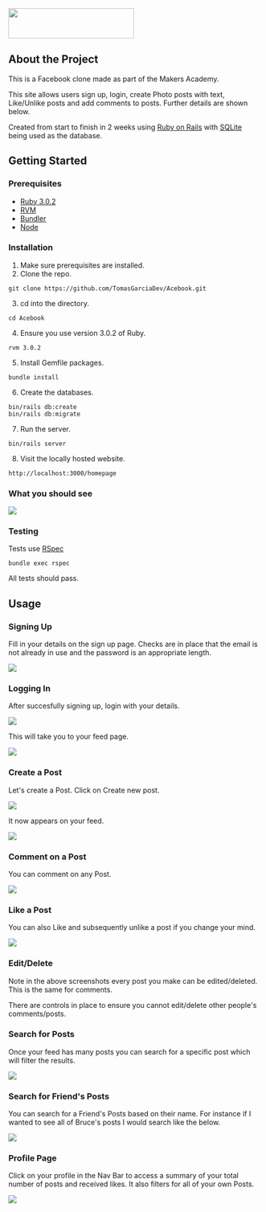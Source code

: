 <img src="https://github.com/chris-clement/acebook-betterverse/blob/main/app/assets/images/README_images/acebookLogo.jpeg?raw=true" width="250" height="60" />


## About the Project

This is a Facebook clone made as part of the Makers Academy.

This site allows users sign up, login, create Photo posts with text, Like/Unlike posts and add comments to posts. Further details are shown below. 

Created from start to finish in 2 weeks using [Ruby on Rails](https://rubyonrails.org/) with [SQLite](https://www.sqlite.org/index.html) being used as the database.

## Getting Started

### Prerequisites 

- [Ruby 3.0.2](https://www.ruby-lang.org/en/documentation/installation/)
- [RVM](https://rvm.io/)
- [Bundler](https://bundler.io/)
- [Node](https://nodejs.org/en/)

### Installation

1. Make sure prerequisites are installed.
2. Clone the repo.

````
git clone https://github.com/TomasGarciaDev/Acebook.git
````
3. cd into the directory.

````
cd Acebook
````

4. Ensure you use version 3.0.2 of Ruby.

````
rvm 3.0.2
````

5. Install Gemfile packages.

````
bundle install
````

6. Create the databases.

````
bin/rails db:create
bin/rails db:migrate
````

7. Run the server.

````
bin/rails server
````

8. Visit the locally hosted website.

````
http://localhost:3000/homepage
````

### What you should see

<img src="app/assets/images/README_images/homePage.jpg"/>

### Testing

Tests use [RSpec](https://rspec.info/)


````
bundle exec rspec
````

All tests should pass.

## Usage

### Signing Up

Fill in your details on the sign up page. Checks are in place that the email is not already in use and the password is an appropriate length. 

<img src="app/assets/images/README_images/signUpPage.jpg"/>

### Logging In

After succesfully signing up, login with your details.

<img src="app/assets/images/README_images/logInPage.jpg"/>

This will take you to your feed page.

<img src="app/assets/images/README_images/feedPage.jpg"/>

### Create a Post

Let's create a Post. Click on Create new post.

<img src="app/assets/images/README_images/createPost.jpg"/>

It now appears on your feed.

<img src="app/assets/images/README_images/feedWithPost.jpg"/>

### Comment on a Post

You can comment on any Post.

<img src="app/assets/images/README_images/addComment.jpg"/>

### Like a Post

You can also Like and subsequently unlike a post if you change your mind.

<img src="app/assets/images/README_images/likePost.jpg"/>

### Edit/Delete

Note in the above screenshots every post you make can be edited/deleted. This is the same for comments.

There are controls in place to ensure you cannot edit/delete other people's comments/posts.


### Search for Posts

Once your feed has many posts you can search for a specific post which will filter the results.

<img src="app/assets/images/README_images/searchPosts.jpg"/>

### Search for Friend's Posts

You can search for a Friend's Posts based on their name. For instance if I wanted to see all of Bruce's posts I would search like the below. 

<img src="app/assets/images/README_images/searchFriends.jpg"/>


### Profile Page

Click on your profile in the Nav Bar to access a summary of your total number of posts and received likes. It also filters for all of your own Posts.

<img src="app/assets/images/README_images/profilePage.jpg"/>
